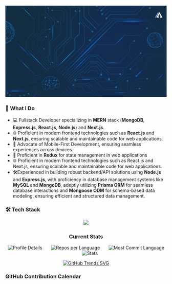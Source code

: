 ![](https://github.com/Abdullah-Al-Ovi/Abdullah-Al-Ovi/blob/main/assets/github_cover1.gif)

### 🚀 What I Do

- 💻 Fullstack Developer specializing in **MERN** stack (**MongoDB**, **Express.js**, **React.js**, **Node.js**) and **Next.js**.
- 🌐 Proficient in modern frontend technologies such as **React.js** and **Next.js**, ensuring scalable and maintainable code for web applications.
- 📱 Advocate of Mobile-First Development, ensuring seamless experiences across devices.
- 🔄 Proficient in **Redux** for state management in web applications
- 🌐 Proficient in modern frontend technologies such as React.js and Next.js, ensuring scalable and maintainable code for web applications.
- 🛠️Experienced in building robust backend/API solutions using **Node.js** and **Express.js**, with proficiency in database management systems like **MySQL** and **MongoDB**, adeptly utilizing **Prisma ORM** for seamless database interactions and **Mongoose ODM** for schema-based data modeling, ensuring efficient and structured data management.

### 🛠️ Tech Stack
<p align="center">
  <a>
    <img src="https://skillicons.dev/icons?i=c,html,css,tailwind,javascript,react,redux,next,nodejs,express,mongodb,mysql,firebase,prisma" />
  </a>
</p>

<div align="center">

### Current Stats

![Profile Details](http://github-profile-summary-cards.vercel.app/api/cards/profile-details?username=Abdullah-Al-Ovi&theme=dark) &nbsp;&nbsp;&nbsp;&nbsp;&nbsp; ![Repos per Language](http://github-profile-summary-cards.vercel.app/api/cards/repos-per-language?username=Abdullah-Al-Ovi&theme=dark) &nbsp;&nbsp;&nbsp;&nbsp;&nbsp; ![Most Commit Language](http://github-profile-summary-cards.vercel.app/api/cards/most-commit-language?username=Abdullah-Al-Ovi&theme=dark) &nbsp;&nbsp;&nbsp;&nbsp;&nbsp; ![Stats](http://github-profile-summary-cards.vercel.app/api/cards/stats?username=Abdullah-Al-Ovi&theme=dark)

[![GitHub Trends SVG](https://api.githubtrends.io/user/svg/Abdullah-Al-Ovi/langs)](https://githubtrends.io) 
  
</div>


### GitHub Contribution Calendar








